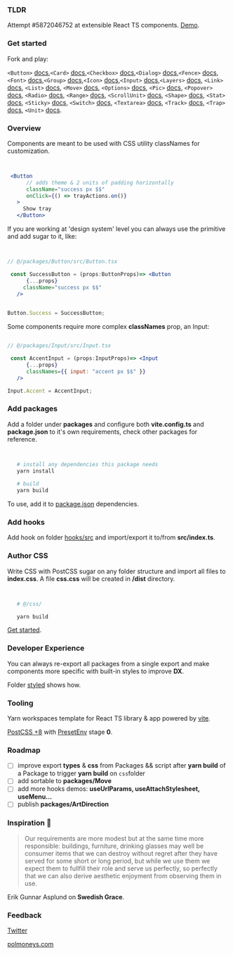 ### TLDR

Attempt #5872046752 at extensible React TS components. [Demo](https://polmoneys.github.io/boost/). 

### Get started 

Fork and play:

```<Button>``` [docs](https://github.com/polmoneys/boost/tree/master/packages/Button/get-started.md),```<Card>``` [docs](https://github.com/polmoneys/boost/tree/master/packages/Card/get-started.md),```<Checkbox>``` [docs](https://github.com/polmoneys/boost/tree/master/packages/Checkbox/get-started.md),```<Dialog>``` [docs](https://github.com/polmoneys/boost/tree/master/packages/Dialog/get-started.md),```<Fence>``` [docs](https://github.com/polmoneys/boost/tree/master/packages/Fence/get-started.md),```<Font>``` [docs](https://github.com/polmoneys/boost/tree/master/packages/Font/get-started.md),```<Group>``` [docs](https://github.com/polmoneys/boost/tree/master/packages/Group/get-started.md),```<Icon>``` [docs](https://github.com/polmoneys/boost/tree/master/packages/Icon/get-started.md),```<Input>``` [docs](https://github.com/polmoneys/boost/tree/master/packages/Input/get-started.md),```<Layers>``` [docs](https://github.com/polmoneys/boost/tree/master/packages/Layers/get-started.md), ```<Link>``` [docs](https://github.com/polmoneys/boost/tree/master/packages/Link/get-started.md), ```<List>``` [docs](https://github.com/polmoneys/boost/tree/master/packages/List/get-started.md), ```<Move>``` [docs](https://github.com/polmoneys/boost/tree/master/packages/Move/get-started.md), ```<Options>``` [docs](https://github.com/polmoneys/boost/tree/master/packages/Options/get-started.md), ```<Pic>``` [docs](https://github.com/polmoneys/boost/tree/master/packages/Pic/get-started.md), ```<Popover>``` [docs](https://github.com/polmoneys/boost/tree/master/packages/Popover/get-started.md), ```<Radio>``` [docs](https://github.com/polmoneys/boost/tree/master/packages/Radio/get-started.md), ```<Range>``` [docs](https://github.com/polmoneys/boost/tree/master/packages/Range/get-started.md), ```<ScrollUnit>``` [docs](https://github.com/polmoneys/boost/tree/master/packages/ScrollUnit/get-started.md), ```<Shape>``` [docs](https://github.com/polmoneys/boost/tree/master/packages/Shape/get-started.md), ```<Stat>``` [docs](https://github.com/polmoneys/boost/tree/master/packages/Stat/get-started.md), ```<Sticky>``` [docs](https://github.com/polmoneys/boost/tree/master/packages/Sticky/get-started.md), ```<Switch>``` [docs](https://github.com/polmoneys/boost/tree/master/packages/Switch/get-started.md), ```<Textarea>``` [docs](https://github.com/polmoneys/boost/tree/master/packages/Textarea/get-started.md), ```<Track>``` [docs](https://github.com/polmoneys/boost/tree/master/packages/Track/get-started.md), ```<Trap>``` [docs](https://github.com/polmoneys/boost/tree/master/packages/Trap/get-started.md), ```<Unit>``` [docs](https://github.com/polmoneys/boost/tree/master/packages/Unit/get-started.md). 


### Overview

Components are meant to be used with CSS utility classNames for customization. 


```jsx


 <Button
      // adds theme & 2 units of padding horizontally 
      className="success px $$"
      onClick={() => trayActions.on()}
   >
     Show tray
   </Button>


```

If you are working at 'design system' level you can always use the primitive and add sugar to it, like:


```jsx


// @/packages/Button/src/Button.tsx

 const SuccessButton = (props:ButtonProps)=> <Button
      {...props}
     className="success px $$"
   />
    

Button.Success = SuccessButton;


```


Some components require more complex **classNames** prop, an Input: 


```jsx

// @/packages/Input/src/Input.tsx

 const AccentInput = (props:InputProps)=> <Input
      {...props}
      classNames={{ input: "accent px $$" }}
   />

Input.Accent = AccentInput;


```


### Add packages


Add a folder under **packages** and configure both **vite.config.ts** and **package.json** to it's own requirements, check other packages for reference. 


```bash


   # install any dependencies this package needs
   yarn install 
   
   # build
   yarn build


```


To use, add it to [package.json](https://github.com/polmoneys/boost/blob/master/demo/package.json) dependencies.


### Add hooks


Add hook on folder [hooks/src](https://github.com/polmoneys/boost/blob/master/hooks/src) and import/export it to/from **src/index.ts**. 


### Author CSS


Write CSS with PostCSS sugar on any folder structure and import all files to **index.css**. A file **css.css** will be created in **/dist** directory.



```bash


   # @/css/

   yarn build


```

[Get started](https://github.com/polmoneys/boost/blob/master/css/get-started.md).


### Developer Experience


You can always re-export all packages from a single export and make components more specific with built-in styles to improve **DX**.

Folder [styled](https://github.com/polmoneys/boost/blob/master/styled/src/index.ts) shows how.


### Tooling


Yarn workspaces template for React TS library & app powered by [vite](https://vitejs.dev/). 

[PostCSS +8](https://cssdb.org/) with [PresetEnv](https://github.com/csstools/postcss-plugins/tree/main/plugin-packs/postcss-preset-env) stage **0**. 


### Roadmap 

- [ ] improve export **types** & **css** from Packages && script after **yarn build** of a Package to trigger **yarn build** on ```css```folder
- [ ] add sortable to **packages/Move**
- [ ] add more hooks demos: **useUrlParams, useAttachStylesheet, useMenu...**
- [ ] publish **packages/ArtDirection**

### Inspiration 💐


> Our requirements are more modest but at the same time more responsible: 
> buildings, furniture, drinking glasses may well be consumer items that 
> we can destroy without regret after they have served for some short or 
> long period, but while we use them we expect them to fullfill their role and serve us perfectly, so perfectly that we can also derive aesthetic 
> enjoyment from observing them in use. 

Erik Gunnar Asplund on **Swedish Grace**.


### Feedback 


[Twitter](https://twitter.com/polmoneys)

[polmoneys.com](https://polmoneys.com)


